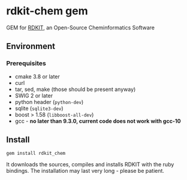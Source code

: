 
# rdkit-chem gem

GEM for [RDKIT](http://rdkit.org/), an Open-Source Cheminformatics Software

## Environment

### Prerequisites
  * cmake 3.8 or later
  * curl
  * tar, sed, make (those should be present anyway)
  * SWIG 2 or later
  * python header (`python-dev`)
  * sqlite (`sqlite3-dev`)
  * boost > 1.58 (`libboost-all-dev`)
  * gcc -  **no later than 9.3.0, current code does not work with gcc-10**
  

## Install
`gem install rdkit_chem`

It downloads the sources, compiles and installs RDKIT with the ruby bindings.
The installation may last very long - please be patient.

